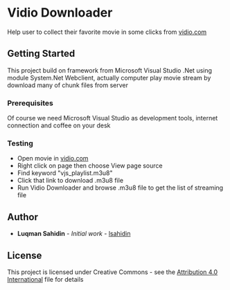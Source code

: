 # Vidio Downloader

Help user to collect their favorite movie in some clicks from [vidio.com](http://www.vidio.com/)

## Getting Started

This project build on framework from Microsoft Visual Studio .Net using module System.Net Webclient, actually computer play movie stream by download many of chunk files from server

### Prerequisites

Of course we need Microsoft Visual Studio as development tools, internet connection and coffee on your desk

### Testing

* Open movie in [vidio.com](http://www.vidio.com/) 
* Right click on page then choose View page source
* Find keyword "vjs_playlist.m3u8"
* Click that link to download .m3u8 file
* Run Vidio Downloader and browse .m3u8 file to get the list of streaming file

## Author

* **Luqman Sahidin** - *Initial work* - [lsahidin](https://github.com/lsahidin)


## License

This project is licensed under Creative Commons - see the [Attribution 4.0 International](http://creativecommons.org/licenses/by/4.0/) file for details